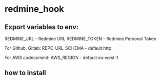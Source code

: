 # redmine_hook

## Export variables to env:

REDMINE_URL - Redmine URL
REDMINE_TOKEN - Redmine Personal Token

For Github, Gitlab:
REPO_URL_SCHEMA - default http

For AWS codecommit:
AWS_REGION - default eu-west-1

## how to install


